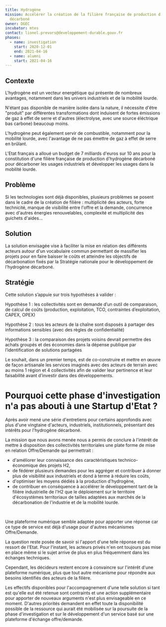 ```yaml
---
title: Hydrogène
mission: Accélérer la création de la filière française de production d'hydrogène
  décarboné
owner: DGEC
incubator: mtes
contact: lionel.prevors@developpement-durable.gouv.fr
phases:
  - name: investigation
    start: 2020-12-01
    end: 2021-04-16
  - name: alumni
    start: 2021-04-16
---
```

## Contexte

L'hydrogène est un vecteur energétique qui présente de nombreux avantages, notamment dans les univers industriels et de la mobilité lourde.

N'étant pas disponible de manière isolée dans la nature, il nécessite d'être "produit" par différentes transformations dont induisent de fortes émissions de gaz à effet de serre et d'autres (électrolyse, avec une source éléctrique bas carbone) beaucoup moins.

L'hydrogène peut également servir de combustible, notamment pour la mobilité lourde, avec l'avantage de ne pas émettre de gaz à effet de serre en brûlant.

L'Etat français a alloué un budget de 7 milliards d'euros sur 10 ans pour la constitution d'une filière française de production d'hydrogène décarboné pour décarboner les usages industriels et développer les usages dans la mobilité lourde.

## Problème

Si les technologies sont déjà disponibles, plusieurs problèmes se posent dans le cadre de la création de filière : multiplicité des acteurs, forte technicité, manque de visibilité entre l'offre et la demande, concurrence avec d'autres énergies renouvelables, complexité et multiplicité des guichets d'aides...

## Solution

La solution envisagée vise à faciliter la mise en relation des différents acteurs autour d'un vocabulaire commun permettant de massifier les projets pour en faire baisser le coûts et atteindre les objectifs de décarbonation fixés par la Stratégie nationale pour le développement de l'hydrogène décarboné.

## Stratégie

Cette solution s’appuie sur trois hypothèses à valider :

Hypothèse 1 : les collectivités sont en demande d’un outil de comparaison, de calcul de coûts (production, exploitation, TCO, contraintes d’exploitation, CAPEX, OPEX)

Hypothèse 2 : tous les acteurs de la chaîne sont disposés à partager des informations sensibles (avec des règles de confidentialité)

Hypothèse 3 : la comparaison des projets voisins devrait permettre des achats groupés et des économies dans la dépense publique par l’identification de solutions partagées

Le souhait, dans un premier temps, est de co-construire et mettre en œuvre de façon artisanale les services imaginés avec des acteurs de terrain avec au moins 1 région et 4 collectivités afin de valider leur pertinence et leur faisabilité avant d’investir dans des développements.



# Pourquoi cette phase d'investigation n'a pas abouti à une Startup d'Etat ?

Après avoir mené une série d'entretiens pour certains approfondis avec plus d'une vingtaine d'acteurs, industriels, institutionnels, présentant des intérêts pour l'hydrogène décarboné.

La mission que nous avons menée nous a permis de conclure à l'intérêt de mettre à disposition des collectivités territoriales une plate forme de mise en relation Offre/Demande qui permettrait :

* d'améliorer leur connaissance des caractéristiques technico-économique des projets H2,
* de fédérer plusieurs demandes pour les aggréger et contribuer à donner plus de visibilité aux industriels et dond à terme à réduire les coûts,
* d'optimiser les moyens dédiés à la production d'hydrogène,
* de contribuer en conséquence à accélérer le développement tant de la filière industrielle de l'H2 que le déploiement sur le territoire d'écosystèmes territoriaux de tailles adaptées aux marchés de la décarbonation de l'industrie et de la mobilité lourde.

 

Une plateforme numérique semble adaptée pour apporter une réponse car ce type de service est déjà d'usage pour d'autres mécanismes Offre/Demande.

La question reste posée de savoir si l'apport d'une telle réponse est du ressort de l'Etat. Pour l'instant, les acteurs privés n'en ont toujours pas mise en place même si le sujet arrive de plus en plus fréquemment dans les échanges techniques.



Cependant, les décideurs restent encore à convaincre sur l'intérêt d'une plateforme numérique, plus que tout autre mécanisme pour répondre aux besoins identifiés des acteurs de la filière.

Les effectifs disponibles pour l'accompagnement d'une telle solution si tant est qu'elle eut été retenue sont contraints et une action supplémentaire pour apporter de nouveaux arguments n'est plus envisageable en ce moment. D'autres priorités demandent en effet toute la disponibilité possible de la ressource qui aurait été mobilisée sur la poursuite de la phase d'investigation et sur le développement d'un service basé sur une plateforme d'échange offre/demande.